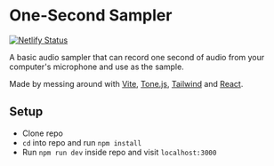 # One-Second Sampler
[![Netlify Status](https://api.netlify.com/api/v1/badges/15473503-aa5b-4780-9adb-0a78f6a57981/deploy-status)](https://app.netlify.com/sites/happy-rosalind-dccca4/deploys)

A basic audio sampler that can record one second of audio from your computer's microphone and use as the sample.

Made by messing around with [Vite](https://vitejs.dev/), [Tone.js](https://tonejs.github.io/), [Tailwind](https://tailwindcss.com/) and [React](https://reactjs.org/).

## Setup
- Clone repo
- `cd` into repo and run `npm install`
- Run `npm run dev` inside repo and visit `localhost:3000`